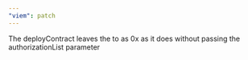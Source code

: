 ```yaml
---
"viem": patch
---
```


The deployContract leaves the to as 0x as it does without passing the authorizationList parameter
